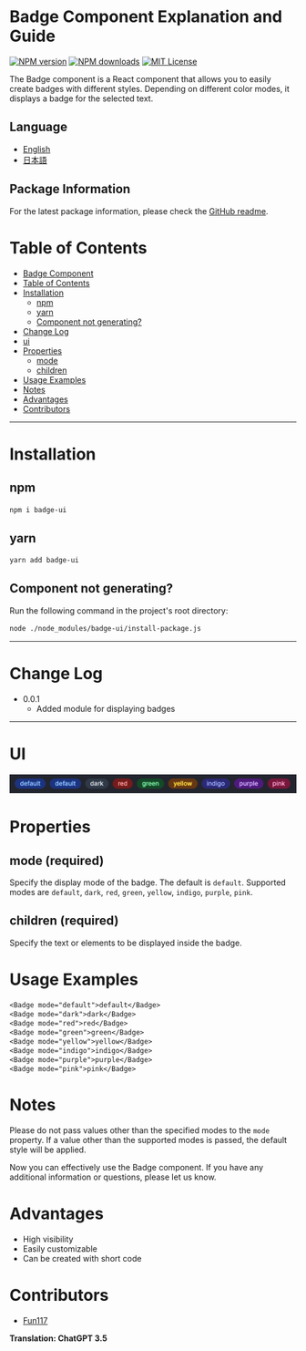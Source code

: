 # Badge Component Explanation and Guide

[![NPM version][npm-version-image]][npm-url]
[![NPM downloads][npm-downloads-image]][npm-downloads-url]
[![MIT License][license-image]][license-url]

The Badge component is a React component that allows you to easily create badges with different styles. Depending on different color modes, it displays a badge for the selected text.

## Language

- [English](./en.md)
- [日本語](./ja.md)

## Package Information

For the latest package information, please check the [GitHub readme](https://github.com/Fun117/badge-ui#readme).

# Table of Contents

- [Badge Component](#badge-component-explanation-and-guide)
- [Table of Contents](#table-of-contents)
- [Installation](#installation)
    - [npm](#npm)
    - [yarn](#yarn)
    - [Component not generating?](#component-not-generating)
- [Change Log](#change-log)
- [ui](#ui)
- [Properties](#properties)
    - [mode](#mode-required)
    - [children](#children-required)
- [Usage Examples](#usage-examples)
- [Notes](#notes)
- [Advantages](#advantages)
- [Contributors](#contributors)

<hr/>

# Installation

## npm

```bash
npm i badge-ui
```

## yarn

```bash
yarn add badge-ui
```

## Component not generating?

Run the following command in the project's root directory:

```bash
node ./node_modules/badge-ui/install-package.js
```

<hr/>

# Change Log

-  0.0.1
    - Added module for displaying badges

<hr/>

# UI

<img src="../public/assets/img/badge.png"/>

# Properties

## mode (required)

Specify the display mode of the badge. The default is `default`. Supported modes are `default`, `dark`, `red`, `green`, `yellow`, `indigo`, `purple`, `pink`.

## children (required)

Specify the text or elements to be displayed inside the badge.

# Usage Examples

```tsx
<Badge mode="default">default</Badge>
<Badge mode="dark">dark</Badge>
<Badge mode="red">red</Badge>
<Badge mode="green">green</Badge>
<Badge mode="yellow">yellow</Badge>
<Badge mode="indigo">indigo</Badge>
<Badge mode="purple">purple</Badge>
<Badge mode="pink">pink</Badge>
```

# Notes

Please do not pass values other than the specified modes to the `mode` property. If a value other than the supported modes is passed, the default style will be applied.

Now you can effectively use the Badge component. If you have any additional information or questions, please let us know.

# Advantages

- High visibility
- Easily customizable
- Can be created with short code

# Contributors

- [Fun117](https://github.com/fun117)

**Translation: ChatGPT 3.5**

[npm-version-image]: https://badge.fury.io/js/badge-ui.svg
[npm-url]: https://www.npmjs.com/package/badge-ui
[npm-version-image]: https://img.shields.io/npm/v/badge-ui.svg?style=flat
[npm-url]: https://npmjs.org/package/badge-ui
[npm-downloads-image]: https://img.shields.io/npm/dm/badge-ui.svg?style=flat
[npm-downloads-url]: https://npmcharts.com/compare/badge-ui?minimal=true
[license-image]: https://img.shields.io/badge/license-MIT-blue.svg?style=flat
[license-url]: ../LICENSE.txt